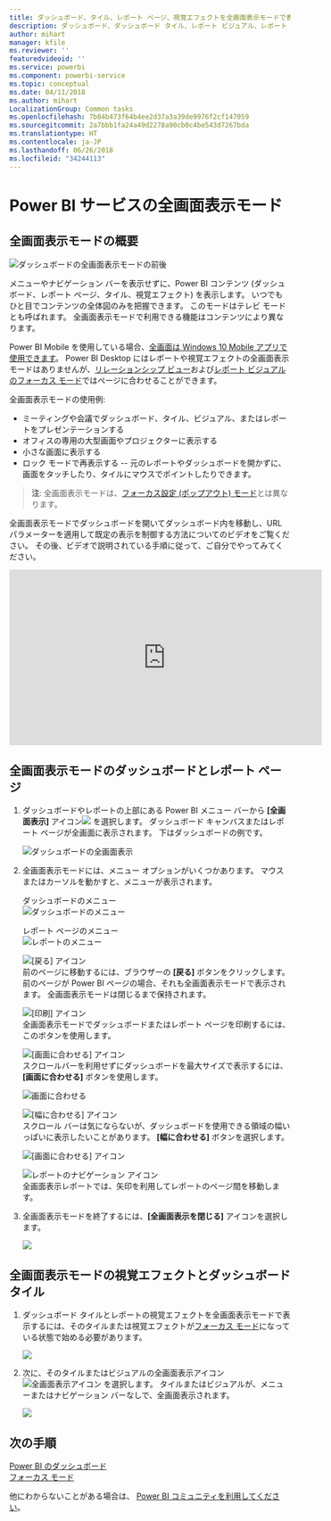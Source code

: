 ```yaml
---
title: ダッシュボード、タイル、レポート ページ、視覚エフェクトを全画面表示モードで表示する
description: ダッシュボード、ダッシュボード タイル、レポート ビジュアル、レポート ページを全画面表示モード (別名 "*テレビ モード*") で表示します。
author: mihart
manager: kfile
ms.reviewer: ''
featuredvideoid: ''
ms.service: powerbi
ms.component: powerbi-service
ms.topic: conceptual
ms.date: 04/11/2018
ms.author: mihart
LocalizationGroup: Common tasks
ms.openlocfilehash: 7b84b473f64b4ee2d37a3a39de9976f2cf147059
ms.sourcegitcommit: 2a7bbb1fa24a49d2278a90cb0c4be543d7267bda
ms.translationtype: HT
ms.contentlocale: ja-JP
ms.lasthandoff: 06/26/2018
ms.locfileid: "34244113"
---
```

# <a name="full-screen-mode-in-power-bi-service"></a>Power BI サービスの全画面表示モード
## <a name="what-is-full-screen-mode"></a>全画面表示モードの概要
![ダッシュボードの全画面表示モードの前後](media/service-fullscreen-mode/power-bi-full-screen-comparison.png)

メニューやナビゲーション バーを表示せずに、Power BI コンテンツ (ダッシュボード、レポート ページ、タイル、視覚エフェクト) を表示します。  いつでもひと目でコンテンツの全体図のみを把握できます。 このモードはテレビ モードとも呼ばれます。 全画面表示モードで利用できる機能はコンテンツにより異なります。 

Power BI Mobile を使用している場合、[全画面は Windows 10 Mobile アプリで使用できます](mobile-windows-10-app-presentation-mode.md)。 Power BI Desktop にはレポートや視覚エフェクトの全画面表示モードはありませんが、[リレーションシップ ビュー](desktop-report-view.md)および[レポート ビジュアルのフォーカス モード](service-focus-mode.md)ではページに合わせることができます。

 

全画面表示モードの使用例:

* ミーティングや会議でダッシュボード、タイル、ビジュアル、またはレポートをプレゼンテーションする
* オフィスの専用の大型画面やプロジェクターに表示する
* 小さな画面に表示する
* ロック モードで再表示する -- 元のレポートやダッシュボードを開かずに、画面をタッチしたり、タイルにマウスでポイントしたりできます。

> **注**: 全画面表示モードは、[フォーカス設定 (ポップアウト) モード](service-focus-mode.md)とは異なります。
> 
> 

全画面表示モードでダッシュボードを開いてダッシュボード内を移動し、URL パラメーターを適用して既定の表示を制御する方法についてのビデオをご覧ください。 その後、ビデオで説明されている手順に従って、ご自分でやってみてください。

<iframe width="560" height="315" src="https://www.youtube.com/embed/c31gZkyvC54" frameborder="0" allowfullscreen></iframe>

## <a name="dashboards-and-report-pages-in-full-screen-mode"></a>全画面表示モードのダッシュボードとレポート ページ
1. ダッシュボードやレポートの上部にある Power BI メニュー バーから **[全画面表示]** アイコン![ ](media/service-fullscreen-mode/power-bi-full-screen-icon.png) を選択します。 ダッシュボード キャンバスまたはレポート ページが全画面に表示されます。 下はダッシュボードの例です。
   
      ![ダッシュボードの全画面表示](media/service-fullscreen-mode/power-bi-dash-full-screen.png)
2. 全画面表示モードには、メニュー オプションがいくつかあります。  マウスまたはカーソルを動かすと、メニューが表示されます。 
   
     ダッシュボードのメニュー    
     ![ダッシュボードのメニュー](media/service-fullscreen-mode/power-bi-full-screen-menu-dashboard.png)    
   
     レポート ページのメニュー    
    ![レポートのメニュー](media/service-fullscreen-mode/power-bi-report-menu.png)    
   
    ![[戻る] アイコン](media/service-fullscreen-mode/power-bi-back-icon.png)    
    前のページに移動するには、ブラウザーの **[戻る]** ボタンをクリックします。 前のページが Power BI ページの場合、それも全画面表示モードで表示されます。  全画面表示モードは閉じるまで保持されます。
   
    ![[印刷] アイコン](media/service-fullscreen-mode/power-bi-print-icon.png)    
    全画面表示モードでダッシュボードまたはレポート ページを印刷するには、このボタンを使用します。 
   
    ![[画面に合わせる] アイコン](media/service-fullscreen-mode/power-bi-fit-to-width.png)    
    スクロールバーを利用せずにダッシュボードを最大サイズで表示するには、**[画面に合わせる]** ボタンを使用します。     
   
    ![画面に合わせる](media/service-fullscreen-mode/power-bi-fit-screen.png)
   
    ![[幅に合わせる] アイコン](media/service-fullscreen-mode/power-bi-fit-width.png)       
    スクロール バーは気にならないが、ダッシュボードを使用できる領域の幅いっぱいに表示したいことがあります。 **[幅に合わせる]** ボタンを選択します。    
   
    ![[画面に合わせる] アイコン](media/service-fullscreen-mode/power-bi-fit-to-width-new.png)
   
    ![レポートのナビゲーション アイコン](media/service-fullscreen-mode/power-bi-report-nav2.png)       
    全画面表示レポートでは、矢印を利用してレポートのページ間を移動します。    
3. 全画面表示モードを終了するには、**[全画面表示を閉じる]** アイコンを選択します。
   
      ![](media/service-fullscreen-mode/exit-fullscreen-new.png)

## <a name="visualizations-and-dashboard-tiles-in-full-screen-mode"></a>全画面表示モードの視覚エフェクトとダッシュボード タイル
1. ダッシュボード タイルとレポートの視覚エフェクトを全画面表示モードで表示するには、そのタイルまたは視覚エフェクトが[フォーカス モード](service-focus-mode.md)になっている状態で始める必要があります。 
   
    ![](media/service-fullscreen-mode/power-bi-focus3.png)
2. 次に、そのタイルまたはビジュアルの全画面表示アイコン ![全画面表示アイコン](media/service-fullscreen-mode/power-bi-full-screen-icon.png)  を選択します。 タイルまたはビジュアルが、メニューまたはナビゲーション バーなしで、全画面表示されます。
   
    ![](media/service-fullscreen-mode/power-bi-fullscreen.png)

## <a name="next-steps"></a>次の手順
[Power BI のダッシュボード](service-dashboards.md)  
[フォーカス モード](service-focus-mode.md)    

他にわからないことがある場合は、 [Power BI コミュニティを利用してください](http://community.powerbi.com/)。

